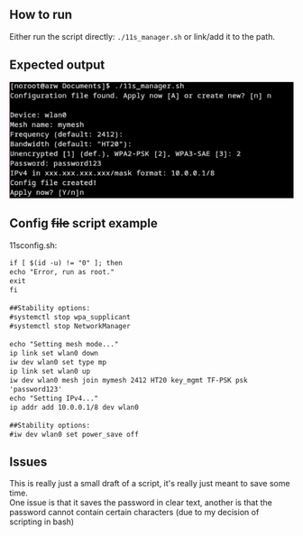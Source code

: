 ## How to run
Either run the script directly: ```./11s_manager.sh``` or link/add it to the path.
## Expected output
![Expected output](https://github.com/alletsbckwrds/80211s_Manager/blob/main/readme/out.png?raw=true)
## Config ~~file~~ script example
11sconfig.sh:
```
if [ $(id -u) != "0" ]; then
echo "Error, run as root."
exit
fi

##Stability options:
#systemctl stop wpa_supplicant
#systemctl stop NetworkManager

echo "Setting mesh mode..."
ip link set wlan0 down
iw dev wlan0 set type mp
ip link set wlan0 up
iw dev wlan0 mesh join mymesh 2412 HT20 key_mgmt TF-PSK psk 'password123'
echo "Setting IPv4..."
ip addr add 10.0.0.1/8 dev wlan0

##Stability options:
#iw dev wlan0 set power_save off
```
## Issues
This is really just a small draft of a script, it's really just meant to save some time.<br/>
One issue is that it saves the password in clear text, another is that the password cannot contain certain characters (due to my decision of scripting in bash)
